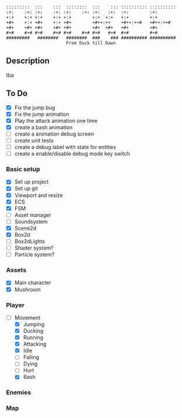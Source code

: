 ```
:::::::::  :::    :::  ::::::::  :::    ::: :::::::::: ::::::::::
:+:    :+: :+:    :+: :+:    :+: :+:   :+:  :+:        :+:       
+:+    +:+ +:+    +:+ +:+        +:+  +:+   +:+        +:+       
+#+    +:+ +#+    +:+ +#+        +#++:++    +#++:++#   +#++:++#  
+#+    +#+ +#+    +#+ +#+        +#+  +#+   +#+        +#+       
#+#    #+# #+#    #+# #+#    #+# #+#   #+#  #+#        #+#       
#########   ########   ########  ###    ### ########## ##########
                       From Duck till Dawn
```

## Description

tba

## To Do

- [x] Fix the jump bug
- [x] Fix the jump animation
- [x] Play the attack animation one time
- [x] create a bash animation
- [ ] create a animation debug screen
- [ ] create unit tests
- [ ] create a debug label with state for entities
- [ ] create a enable/disable debug mode key switch

### Basic setup

- [x] Set up project
- [x] Set up git
- [x] Viewport and resize
- [x] ECS
- [x] FSM
- [ ] Asset manager
- [ ] Soundsystem
- [x] Scene2d
- [x] Box2d
- [ ] Box2dLights
- [ ] Shader system?
- [ ] Particle system?

### Assets

- [x] Main character
- [x] Mushroom

### Player

- [ ] Movement
    - [x] Jumping
    - [x] Ducking
    - [x] Running
    - [x] Attacking
    - [x] Idle
    - [ ] Falling
    - [ ] Dying
    - [ ] Hurt
    - [x] Bash

### Enemies

### Map




